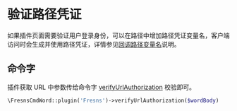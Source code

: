 # 验证路径凭证

如果插件页面需要验证用户登录身份，可以在路径中增加路径凭证变量名，客户端访问时会生成并使用路径凭证，详情参见[回调路径变量名](../callback/variables.md)说明。

## 命令字

插件获取 URL 中参数传给命令字 [verifyUrlAuthorization](../../supports/cmd-word/basic.md#校验-url-凭证) 校验即可。

```php
\FresnsCmdWord::plugin('Fresns')->verifyUrlAuthorization($wordBody)
```

